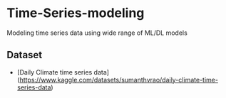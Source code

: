 # Time-Series-modeling
Modeling time series data using wide range of ML/DL models


## Dataset
* [Daily Climate time series data] (https://www.kaggle.com/datasets/sumanthvrao/daily-climate-time-series-data)

